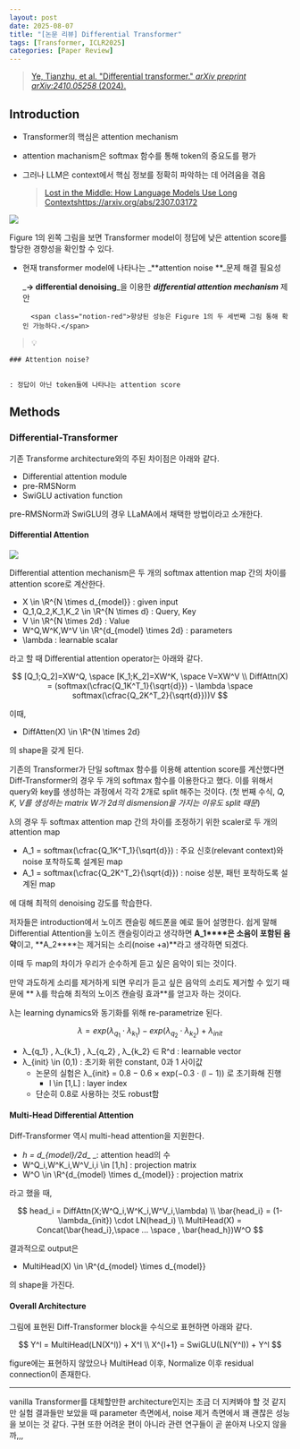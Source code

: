 ```yaml
---
layout: post
date: 2025-08-07
title: "[논문 리뷰] Differential Transformer"
tags: [Transformer, ICLR2025]
categories: [Paper Review]
---
```


> [Ye, Tianzhu, et al. "Differential transformer." ](https://arxiv.org/abs/2410.05258)[_arXiv preprint arXiv:2410.05258_](https://arxiv.org/abs/2410.05258)[ (2024).](https://arxiv.org/abs/2410.05258)



## Introduction

- Transformer의 핵심은 attention mechanism
- attention machanism은 softmax 함수를 통해 token의 중요도를 평가
- 그러나 LLM은 context에서 핵심 정보를 정확히 파악하는 데 어려움을 겪음

	> [Lost in the Middle: How Language Models Use Long Contextshttps://arxiv.org/abs/2307.03172](https://arxiv.org/abs/2307.03172)


![](https://prod-files-secure.s3.us-west-2.amazonaws.com/542b861c-36a8-4051-84e5-8804b6728dba/9083ea56-691a-4752-ae26-47f403431ac8/image.png?X-Amz-Algorithm=AWS4-HMAC-SHA256&X-Amz-Content-Sha256=UNSIGNED-PAYLOAD&X-Amz-Credential=ASIAZI2LB466V2OFN6WR%2F20251012%2Fus-west-2%2Fs3%2Faws4_request&X-Amz-Date=20251012T032638Z&X-Amz-Expires=3600&X-Amz-Security-Token=IQoJb3JpZ2luX2VjEHYaCXVzLXdlc3QtMiJHMEUCIFNhvolkD%2FfwptgJ3qeyQY%2BgXnN%2B7ILAT121WJhKbP64AiEA9rUWXByUrMm4b2h%2FU3SRhHEwRXwjBrJ4wtwdtY%2BEpicq%2FwMIHxAAGgw2Mzc0MjMxODM4MDUiDJT7E7ZWOYdqR%2FTm0SrcA6JoeTNwje%2BsNWqVariJht5bi5t2OnqYx6R10tawX40MChlARrj%2BnwmYJoBGR2A4Q4uxsG2EkTROx7r8LjV3M9y5s1C%2FmFuSKRYwZTsA7pUvbegvwDUyTonZMAkYGHNl9XFTW8wtzABI1aYcjsBPO5dNBDnmdS7K1c9xLeDQPEJjFD6pJnFlwsO%2Ffls8%2Fw08UIITMWt6CHQsa7rF3Ni5OxGY5Pme5hGhJhS%2F20qmymmwj4SACORCud%2BkJiSZOfZqQmXc9G1SBw42vbv9DiA%2FmkiBMNvyMIuaUku9T7esQPepuWhU69HgQjWSNJ6WzQfxZXFKg1pDCdZuXdeDesN0YsCRlxNwotvnbQAAMn1zh59LJuAnIzXZYW3gUFTk%2FKArjY6bu7oNJtRiCJPxRzxV1c%2FNmed0SecyI2TLcankYyf1lOUBCkxzTeE%2BDrmwHUwjbRY064LDHT%2FMTlaXDrimNn%2FKvExevGtsaG0sU%2FHdf2feqilbwt6JObgOZcYsizDwxeIJ9803x1jbjkqoKErkWk1A2cbSze8eYnBnU4bij5%2FvSc6Ipvd%2FUHe%2FWkRsHKRlVgGe7juKpRhandGZvL1L0sB%2Biukf%2BRRQFuQcNf4GVyWDD1Vw8LzyWPFCIh%2BOMPCmq8cGOqUB7LSj%2FfNRIpcp3VTZFEiLhhmL0s8S00S9evie5INB69N9If6Q5P8ZPPltLa0UUh6jxqFsZGXuSNQb9CFcFJ7jLcmxZNw5x08GvKQzLk1z4EjhYuQW8roySy75CBp7oNj2F6LvfjMRxJV10uE5MmxiKvrhUk%2BkbkYTl5TfA4dgOp15UjBN4H%2FGWLwF4SZMNscAlqclB2yBLB2f2nTNPL4DgkW891n9&X-Amz-Signature=f8260872cb1a62cc9940d8b0b6d245160b78eff6895439f7c0c1c9bd0b34c67d&X-Amz-SignedHeaders=host&x-amz-checksum-mode=ENABLED&x-id=GetObject)


Figure 1의 왼쪽 그림을 보면 Transformer model이 정답에 낮은 attention score를 할당한 경향성을 확인할 수 있다.

- 현재 transformer model에 나타나는 _**attention noise **_문제 해결 필요성

	_**→ differential denoising**_을 이용한 _**differential attention mechanism**_ 제안


		<span class="notion-red">향상된 성능은 Figure 1의 두 세번째 그림 통해 확인 가능하다.</span>


> 💡 


	### Attention noise?


	: 정답이 아닌 token들에 나타나는 attention score



## Methods



### Differential-Transformer


기존 Transforme architecture와의 주된 차이점은 아래와 같다.

- Differential attention module
- pre-RMSNorm
- SwiGLU activation function

pre-RMSNorm과 SwiGLU의 경우 LLaMA에서 채택한 방법이라고 소개한다.



#### Differential Attention


![](https://prod-files-secure.s3.us-west-2.amazonaws.com/542b861c-36a8-4051-84e5-8804b6728dba/116d70b2-1963-4810-9167-f4c7d8a06e8f/image.png?X-Amz-Algorithm=AWS4-HMAC-SHA256&X-Amz-Content-Sha256=UNSIGNED-PAYLOAD&X-Amz-Credential=ASIAZI2LB466V2OFN6WR%2F20251012%2Fus-west-2%2Fs3%2Faws4_request&X-Amz-Date=20251012T032638Z&X-Amz-Expires=3600&X-Amz-Security-Token=IQoJb3JpZ2luX2VjEHYaCXVzLXdlc3QtMiJHMEUCIFNhvolkD%2FfwptgJ3qeyQY%2BgXnN%2B7ILAT121WJhKbP64AiEA9rUWXByUrMm4b2h%2FU3SRhHEwRXwjBrJ4wtwdtY%2BEpicq%2FwMIHxAAGgw2Mzc0MjMxODM4MDUiDJT7E7ZWOYdqR%2FTm0SrcA6JoeTNwje%2BsNWqVariJht5bi5t2OnqYx6R10tawX40MChlARrj%2BnwmYJoBGR2A4Q4uxsG2EkTROx7r8LjV3M9y5s1C%2FmFuSKRYwZTsA7pUvbegvwDUyTonZMAkYGHNl9XFTW8wtzABI1aYcjsBPO5dNBDnmdS7K1c9xLeDQPEJjFD6pJnFlwsO%2Ffls8%2Fw08UIITMWt6CHQsa7rF3Ni5OxGY5Pme5hGhJhS%2F20qmymmwj4SACORCud%2BkJiSZOfZqQmXc9G1SBw42vbv9DiA%2FmkiBMNvyMIuaUku9T7esQPepuWhU69HgQjWSNJ6WzQfxZXFKg1pDCdZuXdeDesN0YsCRlxNwotvnbQAAMn1zh59LJuAnIzXZYW3gUFTk%2FKArjY6bu7oNJtRiCJPxRzxV1c%2FNmed0SecyI2TLcankYyf1lOUBCkxzTeE%2BDrmwHUwjbRY064LDHT%2FMTlaXDrimNn%2FKvExevGtsaG0sU%2FHdf2feqilbwt6JObgOZcYsizDwxeIJ9803x1jbjkqoKErkWk1A2cbSze8eYnBnU4bij5%2FvSc6Ipvd%2FUHe%2FWkRsHKRlVgGe7juKpRhandGZvL1L0sB%2Biukf%2BRRQFuQcNf4GVyWDD1Vw8LzyWPFCIh%2BOMPCmq8cGOqUB7LSj%2FfNRIpcp3VTZFEiLhhmL0s8S00S9evie5INB69N9If6Q5P8ZPPltLa0UUh6jxqFsZGXuSNQb9CFcFJ7jLcmxZNw5x08GvKQzLk1z4EjhYuQW8roySy75CBp7oNj2F6LvfjMRxJV10uE5MmxiKvrhUk%2BkbkYTl5TfA4dgOp15UjBN4H%2FGWLwF4SZMNscAlqclB2yBLB2f2nTNPL4DgkW891n9&X-Amz-Signature=c556e36e233b6ffd79d2a6a8ac36f925aec54ef2992fd53c46c6c5c0ec19afb7&X-Amz-SignedHeaders=host&x-amz-checksum-mode=ENABLED&x-id=GetObject)


Differential attention mechanism은 두 개의 softmax attention map 간의 차이를 attention score로 계산한다.

- X \in \R^{N \times d\_{model}} : given input
- Q\_1,Q\_2,K\_1,K\_2 \in \R^{N \times d} : Query, Key
- V \in \R^{N \times 2d} : Value
- W^Q,W^K,W^V \in \R^{d\_{model} \times 2d} : parameters
- \lambda : learnable scalar

라고 할 때 Differential attention operator는 아래와 같다.


$$
[Q_1;Q_2]=XW^Q, \space [K_1;K_2]=XW^K, \space V=XW^V \\
DiffAttn(X) = (softmax(\cfrac{Q_1K^T_1}{\sqrt{d}}) - \lambda \space softmax(\cfrac{Q_2K^T_2}{\sqrt{d}}))V
$$


이때,

- DiffAtten(X) \in \R^{N \times 2d}

의 shape을 갖게 된다.


기존의 Transformer가 단일 softmax 함수를 이용해 attention score를 계산했다면 Diff-Transformer의 경우 두 개의 softmax 함수를 이용한다고 했다. 이를 위해서 query와 key를 생성하는 과정에서 각각 2개로 split 해주는 것이다. <span class="notion-red">(첫 번째 수식, </span><span class="notion-red">_Q, K, V를 생성하는 matrix W가 2d의 dismension을 가지는 이유도 split 때문_</span><span class="notion-red">)</span>


 λ의 경우 두 softmax attention map 간의 차이를 조정하기 위한 scaler로 두 개의 attention map

- A\_1 = softmax(\cfrac{Q\_1K^T\_1}{\sqrt{d}}) : 주요 신호(relevant context)와 noise 포착하도록 설계된 map
- A\_1 = softmax(\cfrac{Q\_2K^T\_2}{\sqrt{d}}) : noise 성분, 패턴 포착하도록 설계된 map 

에 대해 최적의 denoising 강도를 학습한다.


저자들은 introduction에서 노이즈 캔슬링 헤드폰을 예로 들어 설명한다. 쉽게 말해 Differential Attention을 노이즈 캔슬링이라고 생각하면 **A\_1****은 소음이 포함된 음악**이고, **A\_2****는 제거되는 소리(noise +a)**라고 생각하면 되겠다. 


이때 두 map의 차이가 우리가 순수하게 듣고 싶은 음악이 되는 것이다. 


만약 과도하게 소리를 제거하게 되면 우리가 듣고 싶은 음악의 소리도 제거할 수 있기 때문에 ** λ를 학습해 최적의 노이즈 캔슬링 효과**를 얻고자 하는 것이다.


λ는 learning dynamics와 동기화를 위해 re-parametrize 된다.


$$
\lambda = exp(\lambda_{q_1} \cdot \lambda_{k_1}) - exp(\lambda_{q_2} \cdot \lambda_{k_2}) + \lambda_{init}
$$

- λ\_{q\_1} , λ\_{k\_1} , λ\_{q\_2} , λ\_{k\_2} ∈ R^d : learnable vector
- λ\_{init} \in (0,1) : 초기화 위한 constant, 0과 1 사이값
	- 논문의 실험은 λ\_{init} = 0.8 − 0.6 × exp(−0.3 · (l − 1)) 로 초기화해 진행
		- l \in [1,L] : layer index
	- 단순히 0.8로 사용하는 것도 robust함


#### **Multi-Head Differential Attention**


Diff-Transformer 역시 multi-head attention을 지원한다.

- _h = d\_{model}/2d__ _: attention head의 수
- W^Q\_i,W^K\_i,W^V\_i,i \in [1,h] : projection matrix
- W^O \in \R^{d\_{model} \times d\_{model}} : projection matrix

라고 했을 때,


$$
head_i = DiffAttn(X;W^Q_i,W^K_i,W^V_i,\lambda) \\
\bar{head_i} = (1-\lambda_{init}) \cdot LN(head_i) \\
MultiHead(X) = Concat(\bar{head_i},\space ... \space , \bar{head_h})W^O
$$


결과적으로 output은

- MultiHead(X) \in \R^{d\_{model} \times d\_{model}}

의 shape을 가진다.



#### Overall Architecture


그림에 표현된 Diff-Transformer block을 수식으로 표현하면 아래와 같다.


$$
Y^l = MultiHead(LN(X^l)) + X^l \\
X^{l+1} = SwiGLU(LN(Y^l)) + Y^l
$$


figure에는 표현하지 않았으나 MultiHead 이후, Normalize 이후 residual connection이 존재한다.


---


vanilla Transformer를 대체할만한 architecture인지는 조금 더 지켜봐야 할 것 같지만 실험 결과들만 보았을 때 parameter 측면에서, noise 제거 측면에서 꽤 괜찮은 성능을 보이는 것 같다. 구현 또한 어려운 편이 아니라 관련 연구들이 곧 쏟아져 나오지 않을까,,,

